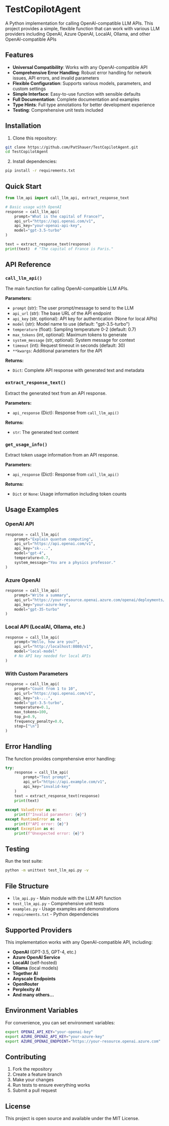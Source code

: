 # TestCopilotAgent

A Python implementation for calling OpenAI-compatible LLM APIs. This project provides a simple, flexible function that can work with various LLM providers including OpenAI, Azure OpenAI, LocalAI, Ollama, and other OpenAI-compatible APIs

## Features

- **Universal Compatibility**: Works with any OpenAI-compatible API
- **Comprehensive Error Handling**: Robust error handling for network issues, API errors, and invalid parameters
- **Flexible Configuration**: Supports various models, parameters, and custom settings
- **Simple Interface**: Easy-to-use function with sensible defaults
- **Full Documentation**: Complete documentation and examples
- **Type Hints**: Full type annotations for better development experience
- **Testing**: Comprehensive unit tests included

## Installation

1. Clone this repository:
```bash
git clone https://github.com/PatShauer/TestCopilotAgent.git
cd TestCopilotAgent
```

2. Install dependencies:
```bash
pip install -r requirements.txt
```

## Quick Start

```python
from llm_api import call_llm_api, extract_response_text

# Basic usage with OpenAI
response = call_llm_api(
    prompt="What is the capital of France?",
    api_url="https://api.openai.com/v1",
    api_key="your-openai-api-key",
    model="gpt-3.5-turbo"
)

text = extract_response_text(response)
print(text)  # "The capital of France is Paris."
```

## API Reference

### `call_llm_api()`

The main function for calling OpenAI-compatible LLM APIs.

**Parameters:**
- `prompt` (str): The user prompt/message to send to the LLM
- `api_url` (str): The base URL of the API endpoint
- `api_key` (str, optional): API key for authentication (None for local APIs)
- `model` (str): Model name to use (default: "gpt-3.5-turbo")
- `temperature` (float): Sampling temperature 0-2 (default: 0.7)
- `max_tokens` (int, optional): Maximum tokens to generate
- `system_message` (str, optional): System message for context
- `timeout` (int): Request timeout in seconds (default: 30)
- `**kwargs`: Additional parameters for the API

**Returns:**
- `Dict`: Complete API response with generated text and metadata

### `extract_response_text()`

Extract the generated text from an API response.

**Parameters:**
- `api_response` (Dict): Response from `call_llm_api()`

**Returns:**
- `str`: The generated text content

### `get_usage_info()`

Extract token usage information from an API response.

**Parameters:**
- `api_response` (Dict): Response from `call_llm_api()`

**Returns:**
- `Dict` or `None`: Usage information including token counts

## Usage Examples

### OpenAI API
```python
response = call_llm_api(
    prompt="Explain quantum computing",
    api_url="https://api.openai.com/v1",
    api_key="sk-...",
    model="gpt-4",
    temperature=0.7,
    system_message="You are a physics professor."
)
```

### Azure OpenAI
```python
response = call_llm_api(
    prompt="Write a summary",
    api_url="https://your-resource.openai.azure.com/openai/deployments/your-deployment",
    api_key="your-azure-key",
    model="gpt-35-turbo"
)
```

### Local API (LocalAI, Ollama, etc.)
```python
response = call_llm_api(
    prompt="Hello, how are you?",
    api_url="http://localhost:8080/v1",
    model="local-model"
    # No API key needed for local APIs
)
```

### With Custom Parameters
```python
response = call_llm_api(
    prompt="Count from 1 to 10",
    api_url="https://api.openai.com/v1",
    api_key="sk-...",
    model="gpt-3.5-turbo",
    temperature=0.1,
    max_tokens=100,
    top_p=0.9,
    frequency_penalty=0.0,
    stop=["\n"]
)
```

## Error Handling

The function provides comprehensive error handling:

```python
try:
    response = call_llm_api(
        prompt="Test prompt",
        api_url="https://api.example.com/v1",
        api_key="invalid-key"
    )
    text = extract_response_text(response)
    print(text)
    
except ValueError as e:
    print(f"Invalid parameter: {e}")
except RuntimeError as e:
    print(f"API error: {e}")
except Exception as e:
    print(f"Unexpected error: {e}")
```

## Testing

Run the test suite:

```bash
python -m unittest test_llm_api.py -v
```

## File Structure

- `llm_api.py` - Main module with the LLM API function
- `test_llm_api.py` - Comprehensive unit tests
- `examples.py` - Usage examples and demonstrations
- `requirements.txt` - Python dependencies

## Supported Providers

This implementation works with any OpenAI-compatible API, including:

- **OpenAI** (GPT-3.5, GPT-4, etc.)
- **Azure OpenAI Service**
- **LocalAI** (self-hosted)
- **Ollama** (local models)
- **Together AI**
- **Anyscale Endpoints**
- **OpenRouter**
- **Perplexity AI**
- **And many others...**

## Environment Variables

For convenience, you can set environment variables:

```bash
export OPENAI_API_KEY="your-openai-key"
export AZURE_OPENAI_API_KEY="your-azure-key"
export AZURE_OPENAI_ENDPOINT="https://your-resource.openai.azure.com"
```

## Contributing

1. Fork the repository
2. Create a feature branch
3. Make your changes
4. Run tests to ensure everything works
5. Submit a pull request

## License

This project is open source and available under the MIT License.
